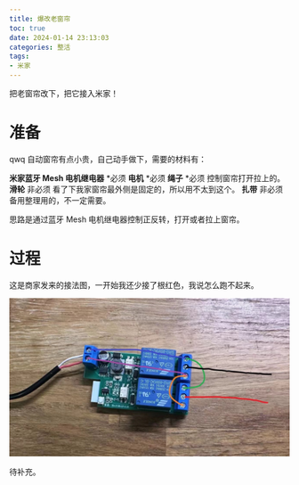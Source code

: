 ```yaml
---
title: 爆改老窗帘
toc: true
date: 2024-01-14 23:13:03
categories: 整活
tags:
- 米家
---
```

把老窗帘改下，把它接入米家！
<!-- more -->

# 准备

qwq 自动窗帘有点小贵，自己动手做下，需要的材料有：

**米家蓝牙 Mesh 电机继电器** *必须
**电机** *必须
**绳子** *必须 控制窗帘打开拉上的。
**滑轮** 非必须 看了下我家窗帘最外侧是固定的，所以用不太到这个。
**扎带** 非必须 备用整理用的，不一定需要。

思路是通过蓝牙 Mesh 电机继电器控制正反转，打开或者拉上窗帘。

# 过程

这是商家发来的接法图，一开始我还少接了根红色，我说怎么跑不起来。

![WechatIMG933163.jpg](/images/WechatIMG933163.jpg)

待补充。